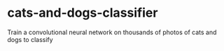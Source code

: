 # cats-and-dogs-classifier
Train a convolutional neural network on thousands of photos of cats and dogs to classify
